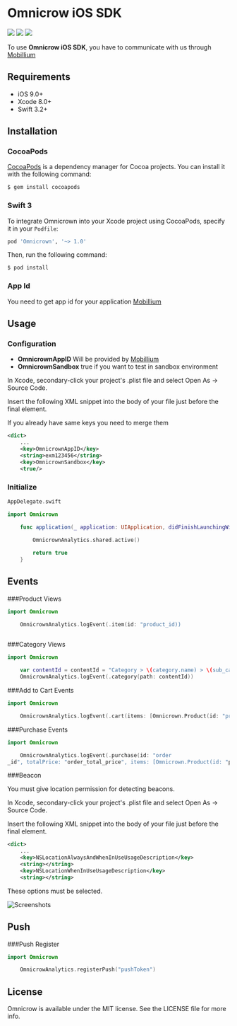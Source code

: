 # Omnicrow iOS SDK


![](https://img.shields.io/badge/platform-ios-green.svg)
![](https://img.shields.io/badge/swift-3.2%2B-brightgreen.svg?style=flat)
![](https://img.shields.io/badge/Xcode-8.0+-red.svg)


To use **Omnicrow iOS SDK**, you have to communicate with us through [Mobillium](http://www.mobillium.com)


## Requirements

- iOS 9.0+
- Xcode 8.0+
- Swift 3.2+

## Installation

### CocoaPods
[CocoaPods](http://cocoapods.org) is a dependency manager for Cocoa projects. You can install it with the following command:

```bash
$ gem install cocoapods
```

### Swift 3

To integrate Omnicrown into your Xcode project using CocoaPods, specify it in your `Podfile`:

```ruby
pod 'Omnicrown', '~> 1.0'
```

Then, run the following command:

```bash
$ pod install
```
### App Id

You need to get app id for your application [Mobillium](http://www.mobillium.com)

## Usage

### Configuration


* **OmnicrownAppID** Will be provided by [Mobillium](http://www.mobillium.com)
* **OmnicrownSandbox** true if you want to test in sandbox environment


In Xcode, secondary-click your project's .plist file and select Open As -> Source Code.

Insert the following XML snippet into the body of your file just before the final </dict> element.

If you already have same keys you need to merge them

```xml
<dict>
	...
	<key>OmnicrownAppID</key>
	<string>exm123456</string>
	<key>OmnicrownSandbox</key>
	<true/>
```

### Initialize

```swift
AppDelegate.swift

import Omnicrown

    func application(_ application: UIApplication, didFinishLaunchingWithOptions launchOptions: [UIApplicationLaunchOptionsKey : Any]? = nil) -> Bool {
        
        OmnicrownAnalytics.shared.active()

        return true
    }

```

## Events
###Product Views

```swift
import Omnicrown

	OmnicrownAnalytics.logEvent(.item(id: "product_id))
	
```

###Category Views

```swift
import Omnicrown

	var contentId = contentId = "Category > \(category.name) > \(sub_category.name) > \("...")"
	OmnicrownAnalytics.logEvent(.category(path: contentId))

```

###Add to Cart Events

```swift
import Omnicrown

	OmnicrownAnalytics.logEvent(.cart(items: [Omnicrown.Product(id: "product_id, quantity: "product_quantity", price: "product_price)]))

```

###Purchase Events

```swift
import Omnicrown

	OmnicrownAnalytics.logEvent(.purchase(id: "order
_id", totalPrice: "order_total_price", items: [Omnicrown.Product(id: "product_id", quantity: "product_quantity", price: "product_price")]))

```

###Beacon

You must give location permission for detecting beacons.

In Xcode, secondary-click your project's .plist file and select Open As -> Source Code.

Insert the following XML snippet into the body of your file just before the final </dict> element.

```xml
<dict>
	...
	<key>NSLocationAlwaysAndWhenInUseUsageDescription</key>
	<string></string>
	<key>NSLocationWhenInUseUsageDescription</key>
	<string></string>
```
These options must be selected.

![Screenshots](https://github.com/aslanmehmetsalih/omnicrow-ios/blob/master/Screen%20Shot%202017-11-29%20at%2011.08.23%201.png)

## Push
###Push Register

```swift
import Omnicrown

	OmnicrowAnalytics.registerPush("pushToken")

```

## License

Omnicrow is available under the MIT license. See the LICENSE file for more info.